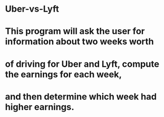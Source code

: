 # Uber-vs-Lyft

# This program will ask the user for information about two weeks worth 
# of driving for Uber and Lyft, compute the  earnings for each week,
# and then determine which week had higher earnings. 
